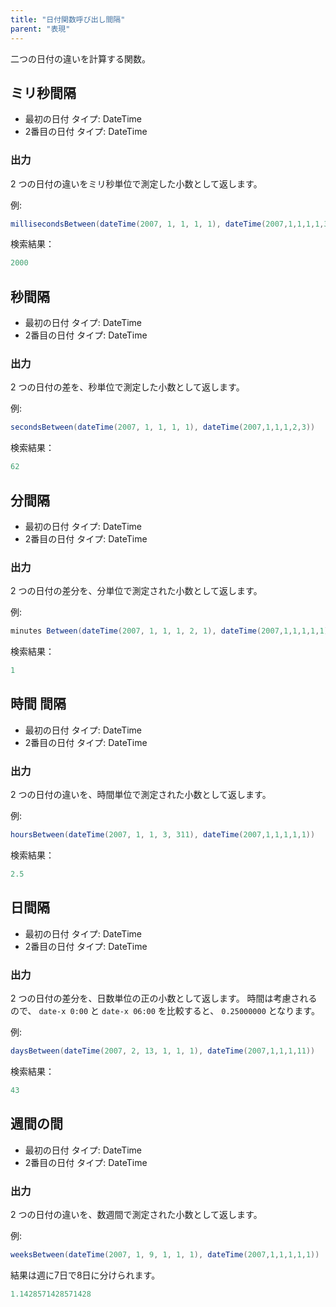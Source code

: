 ```yaml
---
title: "日付関数呼び出し間隔"
parent: "表現"
---
```


二つの日付の違いを計算する関数。

## ミリ秒間隔

*   最初の日付 タイプ: DateTime
*   2番目の日付 タイプ: DateTime

### 出力

2 つの日付の違いをミリ秒単位で測定した小数として返します。

例:

```java
millisecondsBetween(dateTime(2007, 1, 1, 1, 1), dateTime(2007,1,1,1,1,3))
```

検索結果：

```java
2000
```

## 秒間隔

*   最初の日付 タイプ: DateTime
*   2番目の日付 タイプ: DateTime

### 出力

2 つの日付の差を、秒単位で測定した小数として返します。

例:

```java
secondsBetween(dateTime(2007, 1, 1, 1, 1), dateTime(2007,1,1,1,2,3))
```

検索結果：

```java
62
```

## 分間隔

*   最初の日付 タイプ: DateTime
*   2番目の日付 タイプ: DateTime

### 出力

2 つの日付の差分を、分単位で測定された小数として返します。

例:

```java
minutes Between(dateTime(2007, 1, 1, 1, 2, 1), dateTime(2007,1,1,1,1,1))
```

検索結果：

```java
1
```

## 時間 間隔

*   最初の日付 タイプ: DateTime
*   2番目の日付 タイプ: DateTime

### 出力

2 つの日付の違いを、時間単位で測定された小数として返します。

例:

```java
hoursBetween(dateTime(2007, 1, 1, 3, 311), dateTime(2007,1,1,1,1,1))
```

検索結果：

```java
2.5
```

## 日間隔

*   最初の日付 タイプ: DateTime
*   2番目の日付 タイプ: DateTime

### 出力

2 つの日付の差分を、日数単位の正の小数として返します。 時間は考慮されるので、 `date-x 0:00` と `date-x 06:00` を比較すると、 `0.25000000` となります。

例:

```java
daysBetween(dateTime(2007, 2, 13, 1, 1, 1), dateTime(2007,1,1,1,11))
```

検索結果：

```java
43
```

## 週間の間

*   最初の日付 タイプ: DateTime
*   2番目の日付 タイプ: DateTime

### 出力

2 つの日付の違いを、数週間で測定された小数として返します。

例:

```java
weeksBetween(dateTime(2007, 1, 9, 1, 1, 1), dateTime(2007,1,1,1,1,1))
```

結果は週に7日で8日に分けられます。

```java
1.1428571428571428
```
